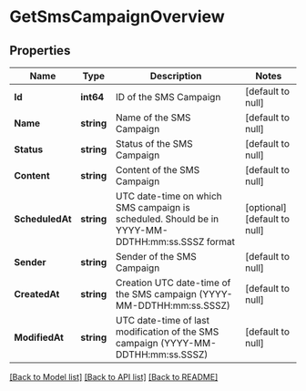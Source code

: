 # GetSmsCampaignOverview

## Properties
Name | Type | Description | Notes
------------ | ------------- | ------------- | -------------
**Id** | **int64** | ID of the SMS Campaign | [default to null]
**Name** | **string** | Name of the SMS Campaign | [default to null]
**Status** | **string** | Status of the SMS Campaign | [default to null]
**Content** | **string** | Content of the SMS Campaign | [default to null]
**ScheduledAt** | **string** | UTC date-time on which SMS campaign is scheduled. Should be in YYYY-MM-DDTHH:mm:ss.SSSZ format | [optional] [default to null]
**Sender** | **string** | Sender of the SMS Campaign | [default to null]
**CreatedAt** | **string** | Creation UTC date-time of the SMS campaign (YYYY-MM-DDTHH:mm:ss.SSSZ) | [default to null]
**ModifiedAt** | **string** | UTC date-time of last modification of the SMS campaign (YYYY-MM-DDTHH:mm:ss.SSSZ) | [default to null]

[[Back to Model list]](../README.md#documentation-for-models) [[Back to API list]](../README.md#documentation-for-api-endpoints) [[Back to README]](../README.md)

